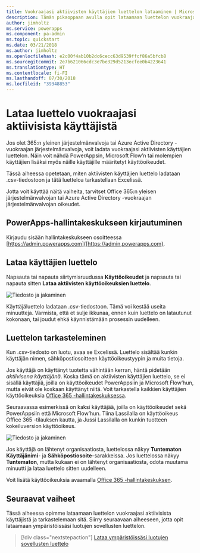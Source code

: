 ```yaml
---
title: Vuokraajasi aktiivisten käyttäjien luettelon lataaminen | Microsoft Docs
description: Tämän pikaoppaan avulla opit lataamaan luettelon vuokraajasi aktiivisista käyttäjistä
author: jimholtz
ms.service: powerapps
ms.component: pa-admin
ms.topic: quickstart
ms.date: 03/21/2018
ms.author: jimholtz
ms.openlocfilehash: e2c00f4ab10b2dc6cecc63d9539ffcf86a5bfcb8
ms.sourcegitcommit: 2e7b621066cdc3e7be329d5213ecfee0b4223641
ms.translationtype: HT
ms.contentlocale: fi-FI
ms.lasthandoff: 07/30/2018
ms.locfileid: "39348853"
---
```

# <a name="download-a-list-of-active-users-in-your-tenant"></a>Lataa luettelo vuokraajasi aktiivisista käyttäjistä
Jos olet 365:n yleinen järjestelmänvalvoja tai Azure Active Directory -vuokraajan järjestelmänvalvoja, voit ladata vuokraajasi aktiivisten käyttäjien luettelon. Näin voit nähdä PowerAppsin, Microsoft Flow’n tai molempien käyttäjien lisäksi myös näille käyttäjille määritetyt käyttöoikeudet.

Tässä aiheessa opetetaan, miten aktiivisten käyttäjien luettelo ladataan .csv-tiedostoon ja tätä luetteloa tarkastellaan Excelissä.

Jotta voit käyttää näitä vaiheita, tarvitset Office 365:n yleisen järjestelmänvalvojan tai Azure Active Directory -vuokraajan järjestelmänvalvojan oikeudet.

## <a name="sign-in-to-the-powerapps-admin-center"></a>PowerApps-hallintakeskukseen kirjautuminen
Kirjaudu sisään hallintakeskukseen osoitteessa [https://admin.powerapps.com]([https://admin.powerapps.com).

## <a name="download-the-list-of-users"></a>Lataa käyttäjien luettelo
Napsauta tai napauta siirtymisruudussa **Käyttöoikeudet** ja napsauta tai napauta sitten **Lataa aktiivisten käyttöoikeuksien luettelo**.

![Tiedosto ja jakaminen](./media/admin-view-user-licenses/download-list.png)

Käyttäjäluettelo ladataan .csv-tiedostoon. Tämä voi kestää useita minuutteja. Varmista, että et sulje ikkunaa, ennen kuin luettelo on latautunut kokonaan, tai joudut ehkä käynnistämään prosessin uudelleen.

## <a name="view-the-list"></a>Luettelon tarkasteleminen
Kun .csv-tiedosto on luotu, avaa se Excelissä. Luettelo sisältää kunkin käyttäjän nimen, sähköpostiosoitteen käyttöoikeustyypin ja muita tietoja.

Jos käyttäjä on käyttänyt tuotetta vähintään kerran, häntä pidetään *aktiivisena käyttäjänä*. Koska tämä on aktiivisten käyttäjien luettelo, se ei sisällä käyttäjiä, joilla on käyttöoikeudet PowerAppsiin ja Microsoft Flow’hun, mutta eivät ole koskaan käyttänyt niitä. Voit tarkastella kaikkien käyttäjien käyttöoikeuksia [Office 365 -hallintakeskuksessa](https://support.office.com/article/Assign-or-remove-licenses-for-Office-365-for-business-997596b5-4173-4627-b915-36abac6786dc).

Seuraavassa esimerkissä on kaksi käyttäjää, joilla on käyttöoikeudet sekä PowerAppsiin että Microsoft Flow’hun. Tiina Lassilalla on käyttöoikeus Office 365 -tilauksen kautta, ja Jussi Lassilalla on kunkin tuotteen kokeiluversion käyttöoikeus.

![Tiedosto ja jakaminen](./media/admin-view-user-licenses/table2.png)

Jos käyttäjä on lähtenyt organisaatiosta, luettelossa näkyy **Tuntematon** **Käyttäjänimi**- ja **Sähköpostiosoite**-sarakkeissa. Jos luettelossa näkyy **Tuntematon**, mutta kukaan ei on lähtenyt organisaatiosta, odota muutama minuutti ja lataa luettelo sitten uudelleen.

Voit lisätä käyttöoikeuksia avaamalla [Office 365 -hallintakeskuksen](https://support.office.com/article/Assign-or-remove-licenses-for-Office-365-for-business-997596b5-4173-4627-b915-36abac6786dc).

## <a name="next-steps"></a>Seuraavat vaiheet
Tässä aiheessa opimme lataamaan luettelon vuokraajasi aktiivisista käyttäjistä ja tarkastelemaan sitä. Siirry seuraavaan aiheeseen, jotta opit lataamaan ympäristöissäsi luotujen sovellusten luettelon.

> [!div class="nextstepaction"]
> [Lataa ympäristöissäsi luotujen sovellusten luettelo](admin-view-apps.md)
